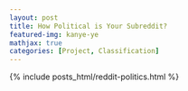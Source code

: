 ```yaml
---
layout: post
title: How Political is Your Subreddit?
featured-img: kanye-ye
mathjax: true
categories: [Project, Classification]
---
```

{% include posts_html/reddit-politics.html %}
